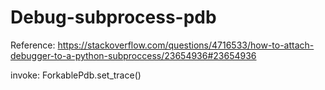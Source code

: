 # Debug-subprocess-pdb

Reference: https://stackoverflow.com/questions/4716533/how-to-attach-debugger-to-a-python-subproccess/23654936#23654936

invoke: ForkablePdb.set_trace()
